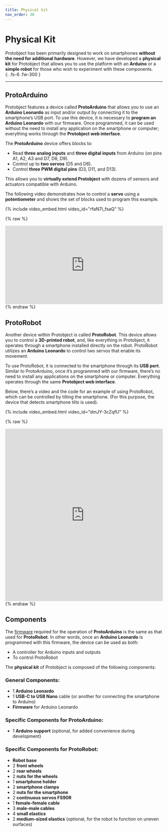 ```yaml
---
title: Physical kit
nav_order: 30
---
```



# Physical Kit  

Protobject has been primarily designed to work on smartphones **without the need for additional hardware**. However, we have developed a **physical kit** for Protobject that allows you to use the platform with an **Arduino** or a **simple robot** for those who wish to experiment with these components.  
{: .fs-6 .fw-300 }

---

## **ProtoArduino**  

Protobject features a device called **ProtoArduino** that allows you to use an **Arduino Leonardo** as input and/or output by connecting it to the smartphone’s USB port. To use this device, it is necessary to **program an Arduino Leonardo** with our firmware. Once programmed, it can be used without the need to install any application on the smartphone or computer; everything works through the **Protobject web interface**.  

The **ProtoArduino** device offers blocks to:  
- Read **three analog inputs** and **three digital inputs** from Arduino (on pins A1, A2, A3 and D7, D8, D9).  
- Control up to **two servos** (D5 and D6).  
- Control **three PWM digital pins** (D3, D11, and D13).  

This allows you to **virtually extend Protobject** with dozens of sensors and actuators compatible with Arduino.  

The following video demonstrates how to control a **servo** using a **potentiometer** and shows the set of blocks used to program this example.  

{% include video_embed.html video_id="rfaN7I_fsaQ" %}

{% raw %}
<iframe loading="lazy" src="https://app.protobject.com/generate?zz-arduinoservo&amp;en&amp;dynamic&amp;-0" width="100%" height="250px" scrolling="yes" class="iframe-class" frameborder="0"></iframe>
{% endraw %}

## **ProtoRobot**  

Another device within Protobject is called **ProtoRobot**. This device allows you to control a **3D-printed robot**, and, like everything in Protobject, it operates through a smartphone installed directly on the robot. ProtoRobot utilizes an **Arduino Leonardo** to control two servos that enable its movement.  

To use ProtoRobot, it is connected to the smartphone through its **USB port**. Similar to ProtoArduino, once it’s programmed with our firmware, there’s no need to install any applications on the smartphone or computer. Everything operates through the same **Protobject web interface**.  

Below, there’s a video and the code for an example of using ProtoRobot, which can be controlled by tilting the smartphone. (For this purpose, the device that detects smartphone tilts is used).  


{% include video_embed.html video_id="dmJY-3cZqfU" %}

{% raw %}
<iframe loading="lazy" src="https://app.protobject.com/generate?zz-robot2&amp;en&amp;dynamic&amp;-0" width="100%" height="550px" scrolling="yes" class="iframe-class" frameborder="0"></iframe>
{% endraw %}



## **Components**  

The [firmware](https://framework.protobject.com/components/arduino.html) required for the operation of **ProtoArduino** is the same as that used for **ProtoRobot**. In other words, once an **Arduino Leonardo** is programmed with this firmware, the device can be used as both:  
- A controller for Arduino inputs and outputs  
- To control ProtoRobot  

The **physical kit** of Protobject is composed of the following components:  

### **General Components:**  
- 1 **Arduino Leonardo**  
- 1 **USB-C to USB Nano** cable (or another for connecting the smartphone to Arduino)  
- **Firmware** for Arduino Leonardo  

### **Specific Components for ProtoArduino:**  
- 1 **Arduino support** (optional, for added convenience during development)  

### **Specific Components for ProtoRobot:**  
- **Robot base**  
- 2 **front wheels**  
- 2 **rear wheels**  
- 2 **nuts for the wheels**  
- 1 **smartphone holder**  
- 2 **smartphone clamps**  
- 2 **nuts for the smartphone**  
- 2 **continuous servos FS90R**  
- 1 **female-female cable**  
- 3 **male-male cables**  
- 4 **small elastics**  
- 2 **medium-sized elastics** (optional, for the robot to function on uneven surfaces)  
